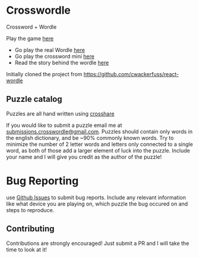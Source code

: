 # Crosswordle

Crossword + Wordle

Play the game [here](https://crosswordle.mekoppe.com)

- Go play the real Wordle [here](https://www.nytimes.com/games/wordle/index.html)
- Go play the crossword mini [here](https://www.nytimes.com/crosswords/game/mini)
- Read the story behind the wordle [here](https://www.nytimes.com/2022/01/03/technology/wordle-word-game-creator.html)

Initially cloned the project from https://github.com/cwackerfuss/react-wordle

## Puzzle catalog

Puzzles are all hand written using [crosshare](https://crosshare.org)

If you would like to submit a puzzle email me at [submissions.crosswordle@gmail.com](mailto:submissions.crosswordle@gmail.com).
Puzzles should contain only words in the english dictionary, and be ~90% commonly known words.
Try to minimize the number of 2 letter words and letters only connected to a single word, as both of those add a larger element of luck into the puzzle.
Include your name and I will give you credit as the author of the puzzle!

# Bug Reporting

use [Github Issues](https://github.com/mmmewk/crosswordle/issues) to submit bug reports. Include any relevant information like what device you are playing on, which puzzle the bug occured on and steps to reproduce.

## Contributing

Contributions are strongly encouraged! Just submit a PR and I will take the time to look at it!
